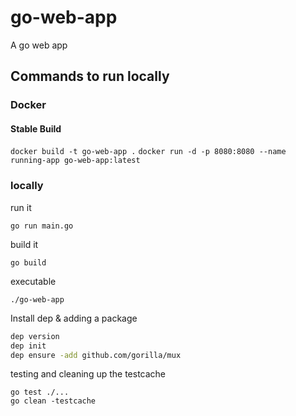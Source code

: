 # go-web-app
A go web app


## Commands to run locally

### Docker
#### Stable Build

```docker build -t go-web-app .```
```docker run -d -p 8080:8080 --name running-app go-web-app:latest ```


### locally
run it

```go run main.go```

build it

```go build```

executable 

```./go-web-app```

Install dep & adding a package
```bash
dep version
dep init
dep ensure -add github.com/gorilla/mux
```

testing and cleaning up the testcache
```
go test ./...
go clean -testcache
```